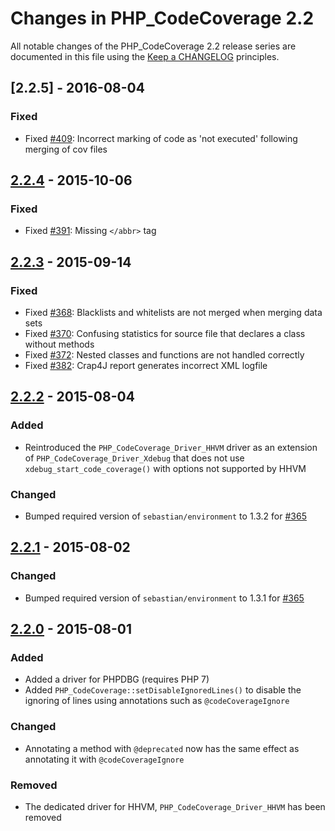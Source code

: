 # Changes in PHP_CodeCoverage 2.2

All notable changes of the PHP_CodeCoverage 2.2 release series are documented in this file using the [Keep a CHANGELOG](http://keepachangelog.com/) principles.

## [2.2.5] - 2016-08-04

### Fixed

* Fixed [#409](https://github.com/sebastianbergmann/php-code-coverage/issues/409): Incorrect marking of code as 'not executed' following merging of cov files



## [2.2.4] - 2015-10-06

### Fixed

* Fixed [#391](https://github.com/sebastianbergmann/php-code-coverage/pull/391): Missing `</abbr>` tag

## [2.2.3] - 2015-09-14

### Fixed

* Fixed [#368](https://github.com/sebastianbergmann/php-code-coverage/pull/368): Blacklists and whitelists are not merged when merging data sets
* Fixed [#370](https://github.com/sebastianbergmann/php-code-coverage/issues/370): Confusing statistics for source file that declares a class without methods
* Fixed [#372](https://github.com/sebastianbergmann/php-code-coverage/pull/372): Nested classes and functions are not handled correctly
* Fixed [#382](https://github.com/sebastianbergmann/php-code-coverage/issues/382): Crap4J report generates incorrect XML logfile

## [2.2.2] - 2015-08-04

### Added

* Reintroduced the `PHP_CodeCoverage_Driver_HHVM` driver as an extension of `PHP_CodeCoverage_Driver_Xdebug` that does not use `xdebug_start_code_coverage()` with options not supported by HHVM

### Changed

* Bumped required version of `sebastian/environment` to 1.3.2 for [#365](https://github.com/sebastianbergmann/php-code-coverage/issues/365)

## [2.2.1] - 2015-08-02

### Changed

* Bumped required version of `sebastian/environment` to 1.3.1 for [#365](https://github.com/sebastianbergmann/php-code-coverage/issues/365)

## [2.2.0] - 2015-08-01

### Added

* Added a driver for PHPDBG (requires PHP 7)
* Added `PHP_CodeCoverage::setDisableIgnoredLines()` to disable the ignoring of lines using annotations such as `@codeCoverageIgnore`

### Changed

* Annotating a method with `@deprecated` now has the same effect as annotating it with `@codeCoverageIgnore`

### Removed

* The dedicated driver for HHVM, `PHP_CodeCoverage_Driver_HHVM` has been removed

[2.2.4]: https://github.com/sebastianbergmann/php-code-coverage/compare/2.2.3...2.2.4
[2.2.3]: https://github.com/sebastianbergmann/php-code-coverage/compare/2.2.2...2.2.3
[2.2.2]: https://github.com/sebastianbergmann/php-code-coverage/compare/2.2.1...2.2.2
[2.2.1]: https://github.com/sebastianbergmann/php-code-coverage/compare/2.2.0...2.2.1
[2.2.0]: https://github.com/sebastianbergmann/php-code-coverage/compare/2.1...2.2.0


